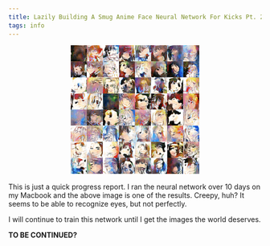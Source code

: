 ```yaml
---
title: Lazily Building A Smug Anime Face Neural Network For Kicks Pt. 2
tags: info
---
```


<p style="text-align:center">
    <img src="/assets/2018-06-29/image1.png" alt="Image of Nightmare Incarnate 2"/>
</p>

This is just a quick progress report. I ran the neural network over 10 days on my Macbook and the above image is one of the results. Creepy, huh? It seems to be able to recognize eyes, but not perfectly.

I will continue to train this network until I get the images the world deserves.

**TO BE CONTINUED?**
